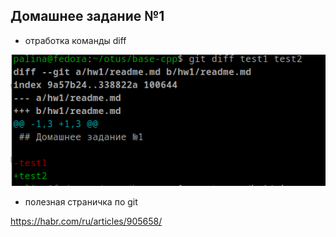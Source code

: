 ## Домашнее задание №1

- отработка команды diff

![01](./pic.png)

- полезная страничка по git

https://habr.com/ru/articles/905658/
